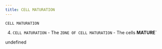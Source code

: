 ```yaml
---
title: CELL MATURATION
---
```

`CELL MATURATION`

4. `CELL MATURATION`
         - The `ZONE OF CELL MATURATION`
         - The cells **MATURE**`

undefined